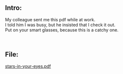 ## Intro:

My colleague sent me this pdf while at work. <br/>
I told him I was busy, but he insisted that I check it out. <br/>
Put on your smart glasses, because this is a catchy one. <br/>

<br/>

## File:
[stars-in-your-eyes.pdf](https://github.com/ChronosPK/Sibiu_Academic_CTF/files/10319951/stars-in-your-eyes.pdf)
